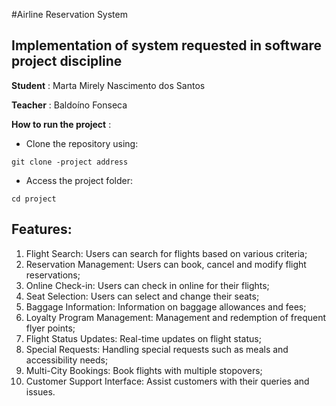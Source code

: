 #Airline Reservation System
 
 ## Implementation of system requested in software project discipline
 
 **Student** : Marta Mirely Nascimento dos Santos
 
 **Teacher** : Baldoíno Fonseca
 
 **How to run the project** : 
 
 * Clone the repository using: 
 
  `git clone -project address`
 
  * Access the project folder:
 
  `cd project`
 
 
 ## Features:
 1. Flight Search: Users can search for flights based on various criteria;
 2. Reservation Management: Users can book, cancel and modify flight reservations;
 3. Online Check-in: Users can check in online for their flights;
 4. Seat Selection: Users can select and change their seats;
 5. Baggage Information: Information on baggage allowances and fees;
 6. Loyalty Program Management: Management and redemption of frequent flyer points;
 7. Flight Status Updates: Real-time updates on flight status;
 8. Special Requests: Handling special requests such as meals and accessibility needs;
 9. Multi-City Bookings: Book flights with multiple stopovers;
10. Customer Support Interface: Assist customers with their queries and issues.

